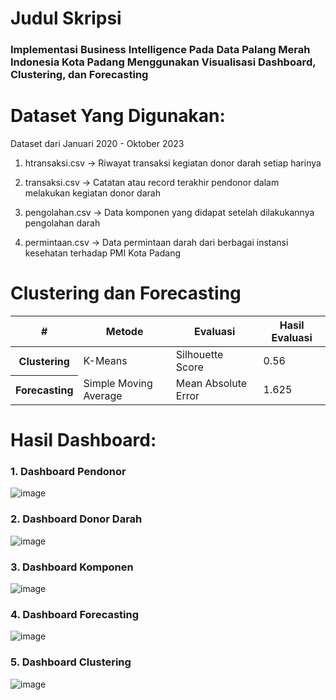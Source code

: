 <h1>Judul Skripsi</h1>

<h3>Implementasi Business Intelligence Pada Data Palang Merah Indonesia Kota Padang Menggunakan Visualisasi Dashboard, Clustering, dan Forecasting</h3>


<h1>Dataset Yang Digunakan:</h1>
Dataset dari Januari 2020 - Oktober 2023

1. htransaksi.csv -> Riwayat transaksi kegiatan donor darah setiap harinya

2. transaksi.csv -> Catatan atau record terakhir pendonor dalam melakukan kegiatan donor darah
   
3. pengolahan.csv -> Data komponen yang didapat setelah dilakukannya pengolahan darah
   
4. permintaan.csv -> Data permintaan darah dari berbagai instansi kesehatan terhadap PMI Kota Padang


<h1>Clustering dan Forecasting</h1>
<table>
  <thead>
    <tr>
      <th scope="col">#</th>
      <th scope="col">Metode</th>
      <th scope="col">Evaluasi</th>
      <th scope="col">Hasil Evaluasi</th>
    </tr>
  </thead>
  <tbody>
    <tr>
      <th>Clustering</th>
      <td>K-Means</td>
      <td>Silhouette Score</td>
      <td>0.56</td>
    </tr>
    <tr>
      <th>Forecasting</th>
      <td>Simple Moving Average</td>
      <td>Mean Absolute Error</td>
      <td>1.625</td>
    </tr>
    
  </tbody>
</table>


<h1>Hasil Dashboard:</h1>

<h3>1. Dashboard Pendonor</h3>

![image](https://github.com/user-attachments/assets/079f98a4-7311-4ad6-b2f0-6436de6ecc57)

<h3>2. Dashboard Donor Darah</h3>

![image](https://github.com/user-attachments/assets/f116f712-bfb5-4473-a3f9-0ccc353f0d2d)

<h3>3. Dashboard Komponen</h3>

![image](https://github.com/user-attachments/assets/824324fd-b2c2-49ce-b20b-541bb5a337ea)

<h3>4. Dashboard Forecasting</h3>

![image](https://github.com/user-attachments/assets/a3c84733-3b3a-482d-b1ea-0345451a0639)

<h3>5. Dashboard Clustering</h3>

![image](https://github.com/user-attachments/assets/738881c8-8c57-46d0-bb19-cefac46abc86)




